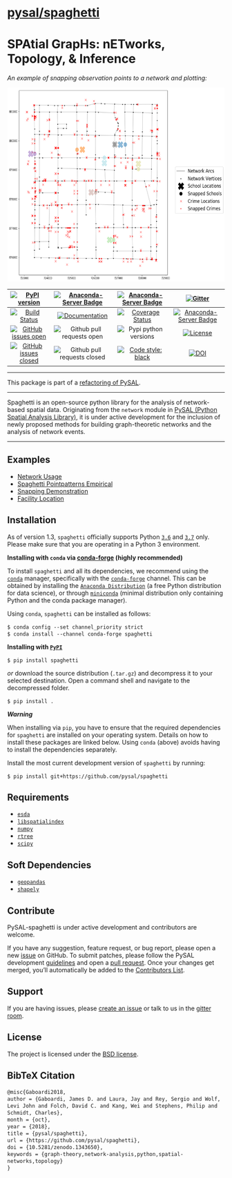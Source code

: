 
[pysal/spaghetti](http://pysal.org/spaghetti/)
=========================================================

SPAtial GrapHs: nETworks, Topology, & Inference
===============================================

*An example of snapping observation points to a network and plotting:*
<p align="center">
<img src="figs/snap_plot.png" width="650" height="450" />
</p>

|[![PyPI version](https://badge.fury.io/py/spaghetti.svg)](https://badge.fury.io/py/spaghetti)| [![Anaconda-Server Badge](https://anaconda.org/conda-forge/spaghetti/badges/version.svg)](https://anaconda.org/conda-forge/spaghetti) | [![Anaconda-Server Badge](https://anaconda.org/conda-forge/spaghetti/badges/downloads.svg)](https://anaconda.org/conda-forge/spaghetti) | [![Gitter](https://badges.gitter.im/pysal/Spaghetti.svg)](https://gitter.im/pysal/Spaghetti?utm_source=badge&utm_medium=badge&utm_campaign=pr-badge)
|:---:|:---:|:---:|:---:|
|[![Build Status](https://travis-ci.org/pysal/spaghetti.svg?branch=master)](https://travis-ci.org/pysal/spaghetti) | [![Documentation](https://img.shields.io/static/v1.svg?label=docs&message=current&color=9cf)](http://pysal.org/spaghetti/) | [![Coverage Status](https://coveralls.io/repos/github/pysal/spaghetti/badge.svg)](https://coveralls.io/github/pysal/spaghetti) | [![Anaconda-Server Badge](https://anaconda.org/conda-forge/spaghetti/badges/installer/conda.svg)](https://conda.anaconda.org/conda-forge)
|[![GitHub issues open](https://img.shields.io/github/issues/pysal/spaghetti.svg?maxAge=3600)](https://github.com/pysal/spaghetti/issues) | ![Github pull requests open](https://img.shields.io/github/issues-pr/pysal/spaghetti.svg) | ![Pypi python versions](https://img.shields.io/pypi/pyversions/spaghetti.svg) | [![License](https://img.shields.io/badge/License-BSD%203--Clause-blue.svg)](https://opensource.org/licenses/BSD-3-Clause)
|[![GitHub issues closed](https://img.shields.io/github/issues-closed/pysal/spaghetti.svg?maxAge=3600)](https://github.com/pysal/spaghetti/issues) | ![Github pull requests closed](https://img.shields.io/github/issues-pr-closed/pysal/spaghetti.svg) | [![Code style: black](https://img.shields.io/badge/code%20style-black-000000.svg)](https://github.com/psf/black) | [![DOI](https://zenodo.org/badge/88305306.svg)](https://zenodo.org/badge/latestdoi/88305306)

--------------------------------------

This package is part of a [refactoring of PySAL](https://github.com/pysal/pysal/wiki/PEP-13:-Refactor-PySAL-Using-Submodules).

--------------------------------------

Spaghetti is an open-source python library for the analysis of network-based spatial data. Originating from the `network` module in [PySAL (Python Spatial Analysis Library)](http://pysal.org), it is under active development for the inclusion of newly proposed methods for building graph-theoretic networks and the analysis of network events.

-------------------------------


Examples
--------
* [Network Usage](https://github.com/pysal/spaghetti/blob/master/notebooks/Network_Usage.ipynb)
* [Spaghetti Pointpatterns Empirical](https://github.com/pysal/spaghetti/blob/master/notebooks/Spaghetti_Pointpatterns_Empirical.ipynb)
* [Snapping Demonstration](https://github.com/pysal/spaghetti/blob/master/notebooks/Snapping_Demonstration.ipynb)
* [Facility Location](https://github.com/pysal/spaghetti/blob/master/notebooks/Facility_Location.ipynb)


Installation
------------

As of version 1.3, `spaghetti` officially supports Python [`3.6`](https://docs.python.org/3.6/) and [`3.7`](https://docs.python.org/3.7/) only. Please make sure that you are operating in a Python 3 environment.

**Installing with `conda` via [conda-forge](https://github.com/conda-forge/spaghetti-feedstock) (highly recommended)**

To install `spaghetti` and all its dependencies, we recommend using the [`conda`](https://docs.conda.io/en/latest/)
manager, specifically with the [`conda-forge`](https://conda-forge.org) channel. This can be obtained by installing the [`Anaconda Distribution`](https://docs.continuum.io/anaconda/) (a free Python distribution for data science), or through [`miniconda`](https://docs.conda.io/en/latest/miniconda.html) (minimal distribution only containing Python and the conda package manager). 

Using `conda`, `spaghetti` can be installed as follows:
```
$ conda config --set channel_priority strict
$ conda install --channel conda-forge spaghetti
```

**Installing with [`PyPI`](https://pypi.org/project/spaghetti/)**
```
$ pip install spaghetti
```
*or* download the source distribution (`.tar.gz`) and decompress it to your selected destination. Open a command shell and navigate to the decompressed folder.
```
$ pip install .
```

***Warning***

When installing via `pip`, you have to ensure that the required dependencies for `spaghetti` are installed on your operating system. Details on how to install these packages are linked below. Using `conda` (above) avoids having to install the dependencies separately.

Install the most current development version of `spaghetti` by running:

```
$ pip install git+https://github.com/pysal/spaghetti
```


Requirements
------------
- [`esda`](https://esda.readthedocs.io/en/latest/)
- [`libspatialindex`](https://libspatialindex.org/index.html)
- [`numpy`](https://numpy.org/devdocs/)
- [`rtree`](http://toblerity.org/rtree/install.html)
- [`scipy`](http://scipy.github.io/devdocs/)

Soft Dependencies
-----------------
- [`geopandas`](http://geopandas.org/install.html)
- [`shapely`](https://shapely.readthedocs.io/en/latest/)

Contribute
----------

PySAL-spaghetti is under active development and contributors are welcome.

If you have any suggestion, feature request, or bug report, please open a new [issue](https://github.com/pysal/spaghetti/issues) on GitHub. To submit patches, please follow the PySAL development [guidelines](https://github.com/pysal/pysal/wiki) and open a [pull request](https://github.com/pysal/spaghetti). Once your changes get merged, you’ll automatically be added to the [Contributors List](https://github.com/pysal/spaghetti/graphs/contributors).

Support
-------

If you are having issues, please [create an issue](https://github.com/pysal/spaghetti/issues) or talk to us in the [gitter room](https://gitter.im/pysal/spaghetti).

License
-------

The project is licensed under the [BSD license](https://github.com/pysal/spaghetti/blob/master/LICENSE.txt).

BibTeX Citation
---------------

```
@misc{Gaboardi2018,
author = {Gaboardi, James D. and Laura, Jay and Rey, Sergio and Wolf, Levi John and Folch, David C. and Kang, Wei and Stephens, Philip and Schmidt, Charles},
month = {oct},
year = {2018},
title = {pysal/spaghetti},
url = {https://github.com/pysal/spaghetti},
doi = {10.5281/zenodo.1343650},
keywords = {graph-theory,network-analysis,python,spatial-networks,topology}
}
```


